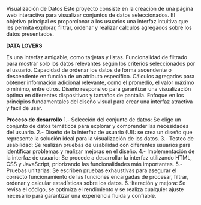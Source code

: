 Visualización de Datos
Este proyecto consiste en la creación de una página web interactiva para visualizar conjuntos de datos seleccionados. El objetivo principal es proporcionar a los usuarios una interfaz intuitiva que les permita explorar, filtrar, ordenar y realizar cálculos agregados sobre los datos presentados.

**DATA LOVERS**

Es una interfaz amigable, como tarjetas y listas.
Funcionalidad de filtrado para mostrar solo los datos relevantes según los criterios seleccionados por el usuario.
Capacidad de ordenar los datos de forma ascendente o descendente en función de un atributo específico.
Cálculos agregados para obtener información adicional relevante, como el promedio, el valor máximo o mínimo, entre otros.
Diseño responsivo para garantizar una visualización óptima en diferentes dispositivos y tamaños de pantalla.
Enfoque en los principios fundamentales del diseño visual para crear una interfaz atractiva y fácil de usar.

**Proceso de desarrollo**
1.- Selección del conjunto de datos: Se elige un conjunto de datos temáticos para explorar y comprender las necesidades del usuario.
2.- Diseño de la interfaz de usuario (UI): se crea un diseño que represente la solución ideal para la visualización de los datos.
3.- Testeo de usabilidad: Se realizan pruebas de usabilidad con diferentes usuarios para identificar problemas y realizar mejoras en el diseño.
4.- Implementación de la interfaz de usuario: Se procede a desarrollar la interfaz utilizando HTML, CSS y JavaScript, priorizando las funcionalidades más importantes.
5.- Pruebas unitarias: Se escriben pruebas exhaustivas para asegurar el correcto funcionamiento de las funciones encargadas de procesar, filtrar, ordenar y calcular estadísticas sobre los datos.
6.-Iteración y mejora: Se revisa el código, se optimiza el rendimiento y se realiza cualquier ajuste necesario para garantizar una experiencia fluida y confiable.

